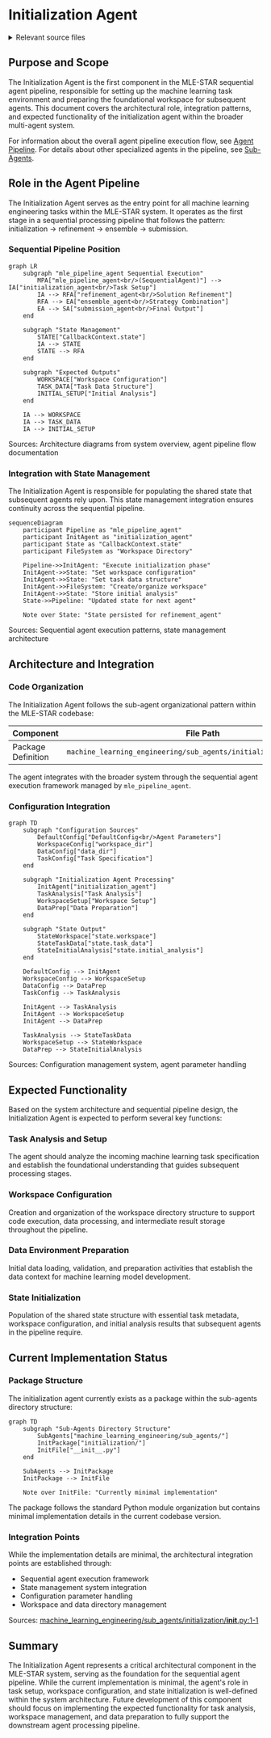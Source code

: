 # Initialization Agent

<details>
<summary>Relevant source files</summary>

The following files were used as context for generating this wiki page:

- [machine_learning_engineering/sub_agents/initialization/__init__.py](machine_learning_engineering/sub_agents/initialization/__init__.py)

</details>



## Purpose and Scope

The Initialization Agent is the first component in the MLE-STAR sequential agent pipeline, responsible for setting up the machine learning task environment and preparing the foundational workspace for subsequent agents. This document covers the architectural role, integration patterns, and expected functionality of the initialization agent within the broader multi-agent system.

For information about the overall agent pipeline execution flow, see [Agent Pipeline](#2.1). For details about other specialized agents in the pipeline, see [Sub-Agents](#3).

## Role in the Agent Pipeline

The Initialization Agent serves as the entry point for all machine learning engineering tasks within the MLE-STAR system. It operates as the first stage in a sequential processing pipeline that follows the pattern: initialization → refinement → ensemble → submission.

### Sequential Pipeline Position

```mermaid
graph LR
    subgraph "mle_pipeline_agent Sequential Execution"
        MPA["mle_pipeline_agent<br/>(SequentialAgent)"] --> IA["initialization_agent<br/>Task Setup"]
        IA --> RFA["refinement_agent<br/>Solution Refinement"] 
        RFA --> EA["ensemble_agent<br/>Strategy Combination"]
        EA --> SA["submission_agent<br/>Final Output"]
    end
    
    subgraph "State Management"
        STATE["CallbackContext.state"]
        IA --> STATE
        STATE --> RFA
    end
    
    subgraph "Expected Outputs"
        WORKSPACE["Workspace Configuration"]
        TASK_DATA["Task Data Structure"] 
        INITIAL_SETUP["Initial Analysis"]
    end
    
    IA --> WORKSPACE
    IA --> TASK_DATA  
    IA --> INITIAL_SETUP
```

Sources: Architecture diagrams from system overview, agent pipeline flow documentation

### Integration with State Management

The Initialization Agent is responsible for populating the shared state that subsequent agents rely upon. This state management integration ensures continuity across the sequential pipeline.

```mermaid
sequenceDiagram
    participant Pipeline as "mle_pipeline_agent"
    participant InitAgent as "initialization_agent"
    participant State as "CallbackContext.state"
    participant FileSystem as "Workspace Directory"
    
    Pipeline->>InitAgent: "Execute initialization phase"
    InitAgent->>State: "Set workspace configuration"
    InitAgent->>State: "Set task data structure"
    InitAgent->>FileSystem: "Create/organize workspace"
    InitAgent->>State: "Store initial analysis"
    State->>Pipeline: "Updated state for next agent"
    
    Note over State: "State persisted for refinement_agent"
```

Sources: Sequential agent execution patterns, state management architecture

## Architecture and Integration

### Code Organization

The Initialization Agent follows the sub-agent organizational pattern within the MLE-STAR codebase:

| Component | File Path | Purpose |
|-----------|-----------|---------|
| Package Definition | `machine_learning_engineering/sub_agents/initialization/__init__.py` | Module initialization |

The agent integrates with the broader system through the sequential agent execution framework managed by `mle_pipeline_agent`.

### Configuration Integration

```mermaid
graph TD
    subgraph "Configuration Sources"
        DefaultConfig["DefaultConfig<br/>Agent Parameters"]
        WorkspaceConfig["workspace_dir"]
        DataConfig["data_dir"] 
        TaskConfig["Task Specification"]
    end
    
    subgraph "Initialization Agent Processing"
        InitAgent["initialization_agent"]
        TaskAnalysis["Task Analysis"]
        WorkspaceSetup["Workspace Setup"]
        DataPrep["Data Preparation"]
    end
    
    subgraph "State Output"
        StateWorkspace["state.workspace"]
        StateTaskData["state.task_data"]
        StateInitialAnalysis["state.initial_analysis"]
    end
    
    DefaultConfig --> InitAgent
    WorkspaceConfig --> WorkspaceSetup
    DataConfig --> DataPrep
    TaskConfig --> TaskAnalysis
    
    InitAgent --> TaskAnalysis
    InitAgent --> WorkspaceSetup  
    InitAgent --> DataPrep
    
    TaskAnalysis --> StateTaskData
    WorkspaceSetup --> StateWorkspace
    DataPrep --> StateInitialAnalysis
```

Sources: Configuration management system, agent parameter handling

## Expected Functionality

Based on the system architecture and sequential pipeline design, the Initialization Agent is expected to perform several key functions:

### Task Analysis and Setup

The agent should analyze the incoming machine learning task specification and establish the foundational understanding that guides subsequent processing stages.

### Workspace Configuration

Creation and organization of the workspace directory structure to support code execution, data processing, and intermediate result storage throughout the pipeline.

### Data Environment Preparation

Initial data loading, validation, and preparation activities that establish the data context for machine learning model development.

### State Initialization

Population of the shared state structure with essential task metadata, workspace configuration, and initial analysis results that subsequent agents in the pipeline require.

## Current Implementation Status

### Package Structure

The initialization agent currently exists as a package within the sub-agents directory structure:

```mermaid
graph TD
    subgraph "Sub-Agents Directory Structure"
        SubAgents["machine_learning_engineering/sub_agents/"]
        InitPackage["initialization/"]
        InitFile["__init__.py"]
    end
    
    SubAgents --> InitPackage
    InitPackage --> InitFile
    
    Note over InitFile: "Currently minimal implementation"
```

The package follows the standard Python module organization but contains minimal implementation details in the current codebase version.

### Integration Points

While the implementation details are minimal, the architectural integration points are established through:

- Sequential agent execution framework
- State management system integration  
- Configuration parameter handling
- Workspace and data directory management

Sources: [machine_learning_engineering/sub_agents/initialization/__init__.py:1-1]()

## Summary

The Initialization Agent represents a critical architectural component in the MLE-STAR system, serving as the foundation for the sequential agent pipeline. While the current implementation is minimal, the agent's role in task setup, workspace configuration, and state initialization is well-defined within the system architecture. Future development of this component should focus on implementing the expected functionality for task analysis, workspace management, and data preparation to fully support the downstream agent processing pipeline.